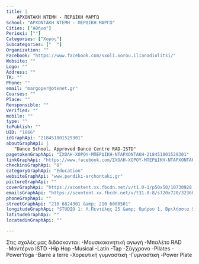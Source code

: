 ```yaml
---
title: |
    ΑΡΧΟΝΤΑΚΗ ΝΤΕΜΗ - ΠΕΡΔΙΚΗ ΜΑΡΓΩ
School: "ΑΡΧΟΝΤΑΚΗ ΝΤΕΜΗ - ΠΕΡΔΙΚΗ ΜΑΡΓΩ"
Cities: ["Αθήνα"]
Perioxi: [""]
Categories: ["Χορός"]
Subcategories: ["  "]
Organization: ""
Facebook: "https://www.facebook.com/sxoli.xorou.ilianadiolitsi/"
Website: ""
Logo: ""
Address: ""
TK: ""
Phone: ""
email: "margoper@otenet.gr"
Courses: ""
Place: ""
Rensponsible: ""
Verified: ""
mobile: ""
type: ""
toPublish: ""
UID: "1866"
idGraphApi: "218451801529301"
aboutGraphApi: | 
   "Dance School, Approved Dance Centre RAD-ISTD"
pagetokenGraphApi: "ΣΧΟΛΗ-ΧΟΡΟΥ-ΜΠΕΡΔΙΚΗ-ΝΤΑΡΧΟΝΤΑΚΗ-218451801529301"
linkGraphApi: "https://www.facebook.com/ΣΧΟΛΗ-ΧΟΡΟΥ-ΜΠΕΡΔΙΚΗ-ΝΤΑΡΧΟΝΤΑΚΗ-218451801529301/"
checkinsGraphApi: "0"
categoryGraphApi: "Education"
websiteGraphApi: "www.perdiki-archontaki.gr"
pictureGraphApi: ""
coverGraphApi: "https://scontent.xx.fbcdn.net/v/t1.0-1/p50x50/10730928_816432605064548_6477832954463186989_n.jpg?oh=0c2b63c253bf6000489a66bd90a16835&amp;oe=5B42372F"
emailsGraphApi: "https://scontent.xx.fbcdn.net/v/t31.0-8/s720x720/323606_438191426222003_534173784_o.jpg?oh=bd308b43a750e47cf60ba5baa8a95b31&amp;oe=5B4849B3"
phoneGraphApi: ""
streetGraphApi: "210 6824301 &amp; 210 6080501"
longitudeGraphApi: "STUDIO 1: Λ.Πεντέλης 25 &amp; Ομήρου 1, Βριλήσσια STUDIO 2: Π.Μπακογιάννη 43 &amp; Ηρακλείτου, Πάτημα Χαλανδρίου"
latitudeGraphApi: ""
locatedinGraphApi: ""

---
```


Στις σχολές μας διδάσκονται: -Μουσικοκινητική αγωγή -Μπαλέτο RAD -Μοντέρνο ISTD -Hip Hop -Musical -Latin -Tap -Σύγχρονο -Pilates -PowerYoga -Barre a terre -Χορευτική γυμναστική -Γυμναστική -Power Plate

